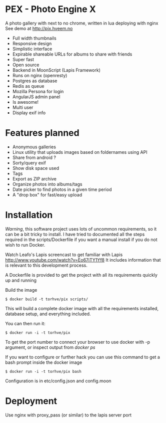 PEX - Photo Engine X
====================

A photo gallery with next to no chrome, written in lua deploying with nginx
See demo at <http://pix.hveem.no>


 * Full width thumbnails
 * Responsive design
 * Simplistic interface
 * Expirable shareable URLs for albums to share with friends
 * Super fast
 * Open source
 * Backend in MoonScript (Lapis Framework)
 * Runs on nginx (openresty)
 * Postgres as database
 * Redis as queue
 * Mozilla Persona for login
 * AngularJS admin panel
 * Is awesome!
 * Multi user
 * Display exif info
 
Features planned
================

 * Anonymous galleries
 * Linux utility that uploads images based on foldernames using API
 * Share from android ?
 * Sorty/query exif
 * Show disk space used
 * Tags
 * Export as ZIP archive
 * Organize photos into albums/tags
 * Date picker to find photos in a given time period
 * A "drop box" for fast/easy upload

Installation
================

*Warning*, this software project uses lots of uncommon requirements, so it can be a bit tricky to install. 
I have tried to documented all the steps required in the scripts/Dockerfile if you want a manual install if you do not wish to run Docker.

Watch Leafo's Lapis screencast to get familiar with Lapis <http://www.youtube.com/watch?v=Eo67iTY1Yf8>
It includes information that is relevant to this development process.

A Dockerfile is provided to get the project with all its requirements quickly up and running


Build the image

    $ docker build -t torhve/pix scripts/

This will build a complete docker image with all the requirements installed, database setup, and everything included.

You can then run it:

    $ docker run -i -t torhve/pix

To get the port number to connect your browser to use docker with -p argument, or inspect output from *docker ps*

If you want to configure or further hack you can use this command to get a bash prompt inside the docker image

    $ docker run -i -t torhve/pix bash


Configuration is in etc/config.json and config.moon

Deployment
==========

Use nginx with proxy_pass (or similar) to the lapis server port
 
